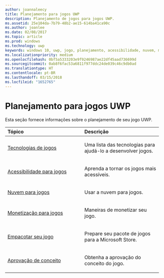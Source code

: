 ```yaml
---
author: joannaleecy
title: Planejamento para jogos UWP
description: Planejamento de jogos para jogos UWP.
ms.assetid: 25e104da-7b79-48b2-ae15-614ba41ca90c
ms.author: joanlee
ms.date: 02/08/2017
ms.topic: article
ms.prod: windows
ms.technology: uwp
keywords: windows 10, uwp, jogo, planejamento, acessibilidade, nuvem, monetizar, pacote, tecnologia, conceito, aprovação
ms.localizationpriority: medium
ms.openlocfilehash: 0bf5a5333203e9f9246987ae22df45aad736699d
ms.sourcegitcommit: 0ab8f6fac53a6811f977ddc24de039c46c9db0ad
ms.translationtype: HT
ms.contentlocale: pt-BR
ms.lasthandoff: 03/15/2018
ms.locfileid: "1652765"
---
```

# <a name="planning-for-uwp-games"></a>Planejamento para jogos UWP

Esta seção fornece informações sobre o planejamento de seu jogo UWP.

<table>
<colgroup>
<col width="50%" />
<col width="50%" />
</colgroup>
<thead>
<tr class="header">
<th align="left">Tópico</th>
<th align="left">Descrição</th>
</tr>
</thead>
<tbody>
<tr class="odd">
<td align="left"><p><a href="game-development-platform-guide.md">Tecnologias de jogos</a></p></td>
<td align="left"><p>Uma lista das tecnologias para ajudá-lo a desenvolver jogos.</p></td>
</tr>
<tr class="even">
<td align="left"><p><a href="accessibility-for-games.md">Acessibilidade para jogos</a></p></td>
<td align="left"><p>Aprenda a tornar os jogos mais acessíveis.</p></td>
</tr>
<tr class="odd">
<td align="left"><p><a href="cloud-for-games.md">Nuvem para jogos</a></p></td>
<td align="left"><p>Usar a nuvem para jogos.</p></td>
</tr>
<tr class="even">
<td align="left"><p><a href="monetization-for-games.md">Monetização para jogos</a></p></td>
<td align="left"><p>Maneiras de monetizar seu jogo.</p></td>
</tr>
<tr class="odd">
<td align="left"><p><a href="package-your-windows-store-directx-game.md">Empacotar seu jogo</a></p></td>
<td align="left"><p>Prepare seu pacote de jogos para a Microsoft Store.</p></td>
</tr>
<tr class="even">
<td align="left"><p><a href="concept-approval.md">Aprovação de conceito</a></p></td>
<td align="left"><p>Obtenha a aprovação do conceito do jogo.</p></td>
</tr>
</tbody>
</table>
 

 

 




